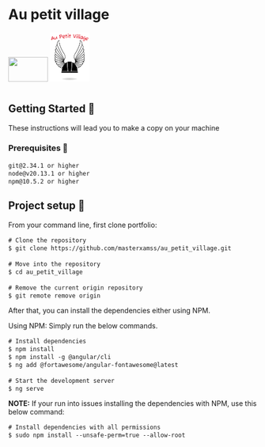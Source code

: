 # Au petit village
  <img src="https://github.com/masterxamss/portfolio/assets/133535176/d891aecb-729a-4957-97ab-259a87a26074" width="80" height="50" />
  <img src="https://github.com/masterxamss/au_petit_village/blob/main/public/assets/images/logo.png" width="80" height="100" />




#
## Getting Started 🚀
These instructions will lead you to make a copy on your machine
### Prerequisites 📝
```
git@2.34.1 or higher
node@v20.13.1 or higher
npm@10.5.2 or higher
```
## Project setup 🔧
From your command line, first clone portfolio:
```
# Clone the repository
$ git clone https://github.com/masterxamss/au_petit_village.git

# Move into the repository
$ cd au_petit_village

# Remove the current origin repository
$ git remote remove origin
```
After that, you can install the dependencies either using NPM.

Using NPM: Simply run the below commands.
```
# Install dependencies
$ npm install
$ npm install -g @angular/cli
$ ng add @fortawesome/angular-fontawesome@latest

# Start the development server
$ ng serve
```
**NOTE:** If your run into issues installing the dependencies with NPM, use this below command:
```
# Install dependencies with all permissions
$ sudo npm install --unsafe-perm=true --allow-root
```
